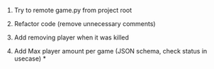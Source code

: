 1. Try to remote game.py from project root
2. Refactor code (remove unnecessary comments)
3. Add removing player when it was killed


4. Add Max player amount per game (JSON schema, check status in usecase) *